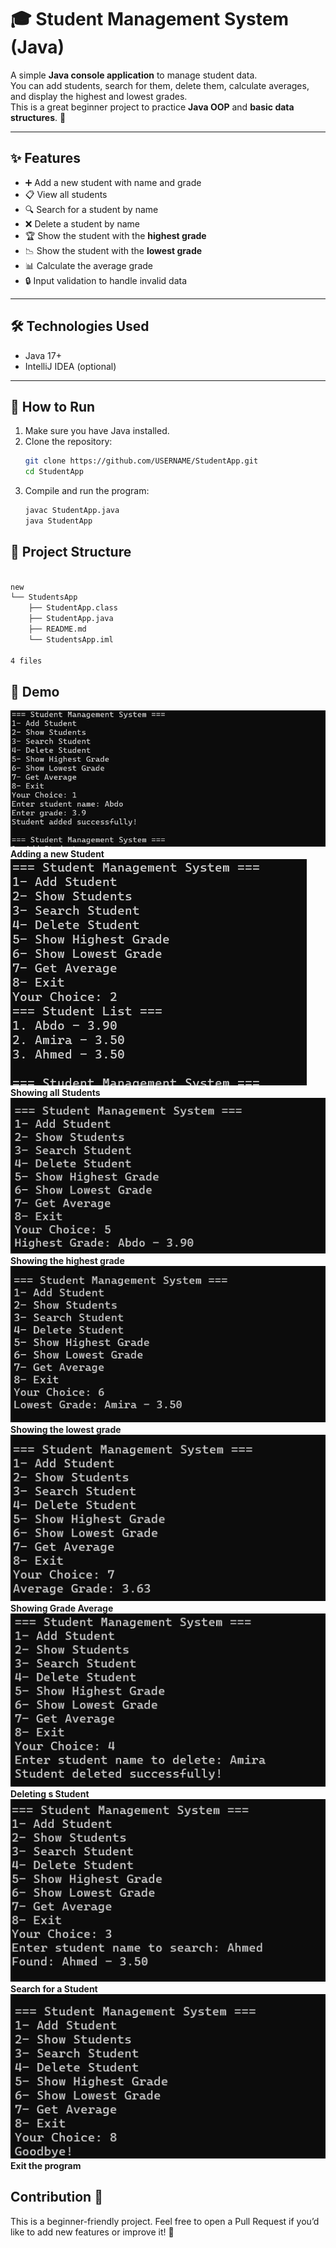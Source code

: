 # 🎓 Student Management System (Java)

A simple **Java console application** to manage student data.  
You can add students, search for them, delete them, calculate averages, and display the highest and lowest grades.  
This is a great beginner project to practice **Java OOP** and **basic data structures**. 🚀

---

## ✨ Features
- ➕ Add a new student with name and grade
- 📋 View all students
- 🔍 Search for a student by name
- ❌ Delete a student by name
- 🏆 Show the student with the **highest grade**
- 📉 Show the student with the **lowest grade**
- 📊 Calculate the average grade
- 🔒 Input validation to handle invalid data

---

## 🛠️ Technologies Used
- Java 17+
- IntelliJ IDEA (optional)

---

## 🚀 How to Run
1. Make sure you have Java installed.
2. Clone the repository:
   ```bash
   git clone https://github.com/USERNAME/StudentApp.git
   cd StudentApp
   
3. Compile and run the program:
    ```bash
   javac StudentApp.java
    java StudentApp

## 📂 Project Structure

```sh

new
└── StudentsApp
    ├── StudentApp.class
    ├── StudentApp.java
    ├── README.md
    └── StudentsApp.iml

4 files
```

## 📸 Demo

![Demo Screenshot](imgs/Demo1.png)
**Adding a new Student**
![Demo Screenshot](imgs/Demo3.png)
**Showing all Students**
![Demo Screenshot](imgs/Demo4.png)
**Showing the highest grade**
![Demo Screenshot](imgs/Demo5.png)
**Showing the lowest grade**
![Demo Screenshot](imgs/Demo6.png)
**Showing Grade Average**
![Demo Screenshot](imgs/Demo7.png)
**Deleting s Student**
![Demo Screenshot](imgs/Demo8.png)
**Search for a Student**
![Demo Screenshot](imgs/Demo9.png)
**Exit the program**

## Contribution 🤝
This is a beginner-friendly project.
Feel free to open a Pull Request if you’d like to add new features or improve it! 💪

